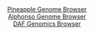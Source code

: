 <div id="Pineapple_Genome_Browser" align="center">
  <a href="https://igv.org/app/?sessionURL=blob:zZJRT9swGEX_iyXQJqWJk5CkiYSmFgorqQAFQhkIRW7qpB6JbWw3pVT973xDm_bCJPqwaVIe7E9OfO_J2aCOKs0ERwnybDewXRdZSC_E6oq0sqHnpKUaJRVpNLWQohVVlJcUJRtUEW1Ink3gzYUxUieOw4zstYTXwta.TVryIjhZabsUrXMkmobMhCJGKO0MFemEw.qut6IzIqUNd_t24MyJIQ5p5EJwLRxJeV2s4HvFr1FRUy5aWrTLxrC3AAXkgYxzuyJfBtOrQVlSrVO6Hs8PB.l4cOOP8rvT8Oguv_g6zcPp_hWrOTFLRQ_VnnfydHt5nqVh9T1L1ale67xM5WN.doP3_OP90bNkiupDN3L7fhSFQR_QMD6nz_9Ta3jYjs2nalRmt_0w2POGUlyE4_Fw8Qw0qnF1bE7Eu91jtLVQI8ol2IDKhYoSF1s.Dq3AC3s_lm7fwjgGQkowlNw_WMgoUj7C8fsNMmsJziBNn5Zv.lhIqDlVKOnFGEduHHvBQXSA49jdWhu0VM3fw3uSZ3GEvYHnhUXFGgNCzwvNpbYJ53ZXVnb9siPPyfH5GvDVJLiL08zVzdElhf1kUV93JMj_wNNCcP3bb4SyH0n1T.z7SBDbzHZVbpD1b6_PUj7NQsq.LaWXzySPR0NjRu_hCTGU3Q1NJVRLDJyHCWx_GtcRxQg3MOiYZjPWMLOeAkWxQonr.SAuKkUjwESk6tknbGHLDfDn34L624ftKw--">Pineapple Genome Browser</a>
</div>
<div id="Alphonso_Genome_Browser" align="center">
  <a href="https://igv.org/app/?sessionURL=blob:zZLRTtswFIbfxRJok9IkTtqGREJTCmVjwICW0A2EopPUST0SO9hOSqn67jugTbthEr3YNCkXzpET___nb006pjSXgkTEs.nAppRYRC_kcgp1U7EvUDNNogIqzSyiWMEUEzkj0ZoUoA0kk1P8cmFMoyPH4abp1SBKaWvfhhqepICltnNZOweyqiCTCoxU2hkp6KTDy663ZBk0jY1n._bAmYMBB6pmIYWWTsNEmS7xf.mvUVoyIWuW1m1l.EuAFPNgxrldwId4No3znGl9wlbH8_345Di.9sfJzcfhwU1y_mmWDGe7U14KMK1i.zve6Orsgo5rOElO67KU3ph2Kw_kpL_jHSU7_uHu.LHhiul9GtA9PwiGg2c4XMzZ4__UGx..Zfdv03bPx5YtHSOGa1xBM7tejB4ORBFeXsX61fYe2VikknmLRpB8oYKIupbvDq2BN.w9L.me5bohMlKSk.j2ziJGQX6P22_XxKwa9IZo9tC.KGQRqeZMkagXum5Aw9Ab9IO.G4Z0Y61Jq6q_B_gomYSB68WeN0wLXhmUep5q0WgbhLC7vLDLpy2JQiu6Ca0XnGefOTL9qh7y88MkNh0dLf9A0yJ4.Ms1YtW3ZPon9r0liG2ybZWbsv75fZzdw.LydFUcuhSl.y4uL.L2bJK_CsjHutvBKaSqweB.nODrT.M6UByEwUHHNc94xc1qhhzlkkTU81FckstKoolEldk713ItOnDf_xbU39xtfgA-">Alphonso Genome Browser</a>
</div>


<div id="DAF_Genomics_Browser" align="center">
  <a href="https://igv.org/app/?sessionURL=blob:tZFra9swFIb_i2D95Ps1NoRh1izLElLW1A1LKeHUPoq9WpYryU3bkP8.1esY7MIYdCAJiXN5X53nQO5RyJq3JCWe5YaW6xKDyIrvV8C6BpfAUJKUQiPRIAIpCmwLJOmBUJAK8vOFrqyU6mRq2yVQc4ctZ3UhLelb0JmS96pCnWp6FjB44i3spVVwppMV2NB0FW8lt6EoUErTsTtsd9s96ON7bDu0xC3rG1UPqlttQhsrLQrabd2W.PAXI_9BWa_6bbZeZUP9HB9n5Tibz7JLf5JvptG7TX72YZ1H65NVvWtB9QLHZXc7ulguI5jfnN19dC4XU3_J9_4Cgk9v_NOTyUNXC5RjN3ZHfhyHo5AcDdLwotcISFEJN3UDI_ZGhhcE5svVDyM9A8Frkl5dG0QJKG51.tWBqMdOgyIS7_qBmUG4KFGQ1EwcJ3aTxAuDOHCSxD0aB9KL5pVJvs_Pk9jxMs.LrBtgWp_WzTA.LfRr8LUw_tRZ73_FNDktM_plx6bh03RDKXx28kU5CWZi5vwW0zOAP36LcsFA6dC35wsUaLQaw1b9oOIfr49fAQ--">DAF Genomics Browser</a>
</div>
